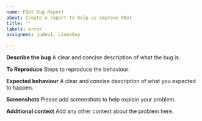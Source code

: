 ```yaml
---
name: FBot Bug Report
about: Create a report to help us improve FBot
title: ''
labels: error
assignees: judev1, LinesGuy

---
```


**Describe the bug**
A clear and concise description of what the bug is.

**To Reproduce**
Steps to reproduce the behaviour:

**Expected behaviour**
A clear and concise description of what you expected to happen.

**Screenshots**
Please add screenshots to help explain your problem.

**Additional context**
Add any other context about the problem here.
